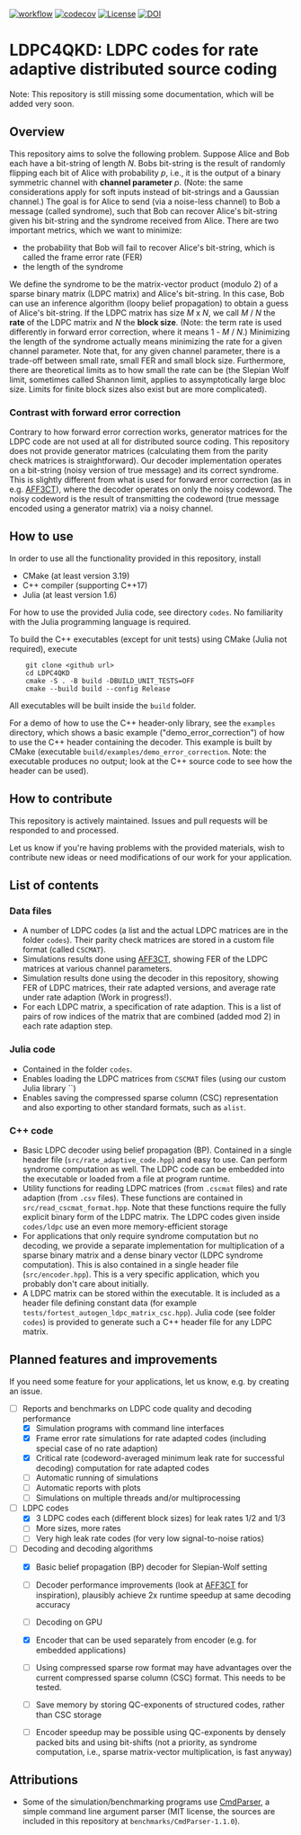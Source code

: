 [![workflow](https://github.com/XQP-Munich/LDPC4QKD/actions/workflows/ci-cmake_tests.yml/badge.svg)](https://github.com/XQP-Munich/LDPC4QKD/actions)
[![codecov](https://codecov.io/gh/XQP-Munich/LDPC4QKD/branch/main/graph/badge.svg?token=GV9453ZM42)](https://codecov.io/gh/XQP-Munich/LDPC4QKD)
[![License](https://img.shields.io/github/license/XQP-Munich/LDPC4QKD)](./LICENSE)
[![DOI](https://zenodo.org/badge/DOI/10.5281/zenodo.5579246.svg)](https://doi.org/10.5281/zenodo.5579246)
# LDPC4QKD: LDPC codes for rate adaptive distributed source coding 

Note: This repository is still missing some documentation, which will be added very soon.

## Overview

This repository aims to solve the following problem. Suppose Alice and Bob each have a bit-string of length _N_.
Bobs bit-string is the result of randomly flipping each bit of Alice with probability _p_, i.e., it is the output of a binary symmetric channel with **channel parameter** _p_. 
(Note: the same considerations apply for soft inputs instead of bit-strings and a Gaussian channel.) The goal is for Alice to send (via a noise-less channel) to Bob a message (called syndrome), such that Bob can recover Alice's bit-string given his bit-string and the syndrome received from Alice. There are two important metrics, which we want to minimize: 

- the probability that Bob will fail to recover Alice's bit-string, which is called the frame error rate (FER)
- the length of the syndrome

We define the syndrome to be the matrix-vector product (modulo 2) of a sparse binary matrix (LDPC matrix) and Alice's bit-string. 
In this case, Bob can use an inference algorithm (loopy belief propagation) to obtain a guess of Alice's bit-string. If the LDPC matrix has size _M_ x _N_, we call _M_ / _N_ the **rate** of the LDPC matrix and _N_ the **block size**. 
(Note: the term rate is used differently in forward error correction, where it means 1 - _M_ / _N_.) Minimizing the length of the syndrome actually means minimizing the rate for a given channel parameter.
Note that, for any given channel parameter, there is a trade-off between small rate, small FER and small block size.
Furthermore, there are theoretical limits as to how small the rate can be (the Slepian Wolf limit, sometimes called Shannon limit, applies to assymptotically large bloc size.
Limits for finite block sizes also exist but are more complicated).

### Contrast with forward error correction

Contrary to how forward error correction works, generator matrices for the LDPC code are not used at all for distributed source coding. 
This repository does not provide generator matrices (calculating them from the parity check matrices is straightforward).
Our decoder implementation operates on a bit-string (noisy version of true message) and its correct syndrome. 
This is slightly different from what is used for forward error correction (as in e.g. [AFF3CT](https://github.com/aff3ct/aff3ct)), where the decoder operates on only the noisy codeword. 
The noisy codeword is the result of transmitting the codeword (true message encoded using a generator matrix) via a noisy channel.


## How to use
In order to use all the functionality provided in this repository, install
- CMake (at least version 3.19)
- C++ compiler (supporting C++17)
- Julia (at least version 1.6)

For how to use the provided Julia code, see directory `codes`. No familiarity with the Julia programming language is required.

To build the C++ executables (except for unit tests) using CMake (Julia not required), execute

        git clone <github url>
        cd LDPC4QKD
        cmake -S . -B build -DBUILD_UNIT_TESTS=OFF
        cmake --build build --config Release
        
All executables will be built inside the `build` folder.

For a demo of how to use the C++ header-only library, see the `examples` directory, which shows a basic example ("demo_error_correction") of how to use the C++ header containing the decoder.
This example is built by CMake (executable `build/examples/demo_error_correction`.
Note: the executable produces no output; look at the C++ source code to see how the header can be used).

## How to contribute
This repository is actively maintained. 
Issues and pull requests will be responded to and processed.

Let us know if you're having problems with the provided materials, wish to contribute new ideas or need modifications of our work for your application.

## List of contents

### Data files
- A number of LDPC codes (a list and the actual LDPC matrices are in the folder `codes`). 
  Their parity check matrices are stored in a custom file format (called `CSCMAT`).
- Simulations results done using [AFF3CT](https://github.com/aff3ct/aff3ct), showing FER of the LDPC matrices at various channel parameters.
- Simulation results done using the decoder in this repository, showing FER of LDPC matrices, their rate adapted versions, and average rate under rate adaption (Work in progress!).
- For each LDPC matrix, a specification of rate adaption. 
  This is a list of pairs of row indices of the matrix that are combined (added mod 2) in each rate adaption step.

### Julia code
- Contained in the folder `codes`.
- Enables loading the LDPC matrices from `CSCMAT` files (using our custom Julia library ``)
- Enables saving the compressed sparse column (CSC) representation and also exporting to other standard formats, such as `alist`.

### C++ code
- Basic LDPC decoder using belief propagation (BP). Contained in a single header file (`src/rate_adaptive_code.hpp`) and easy to use. Can perform syndrome computation as well. 
  The LDPC code can be embedded into the executable or loaded from a file at program runtime.
- Utility functions for reading LDPC matrices (from `.cscmat` files) and rate adaption (from `.csv` files). These functions are contained in `src/read_cscmat_format.hpp`.
  Note that these functions require the fully explicit binary form of the LDPC matrix. The LDPC codes given inside `codes/ldpc` use an even more memory-efficient storage 
- For applications that only require syndrome computation but no decoding, we provide a separate implementation for multiplication of a sparse binary matrix and a dense binary vector (LDPC syndrome computation). This is also contained in a single header file (`src/encoder.hpp`). 
  This is a very specific application, which you probably don't care about initially.
- A LDPC matrix can be stored within the executable. 
  It is included as a header file defining constant data (for example `tests/fortest_autogen_ldpc_matrix_csc.hpp`). 
  Julia code (see folder `codes`) is provided to generate such a C++ header file for any LDPC matrix.


## Planned features and improvements

If you need some feature for your applications, let us know, e.g. by creating an issue.

- [ ] Reports and benchmarks on LDPC code quality and decoding performance
  + [x] Simulation programs with command line interfaces
  + [x] Frame error rate simulations for rate adapted codes (including special case of no rate adaption)
  + [x] Critical rate (codeword-averaged minimum leak rate for successful decoding) computation for rate adapted codes  
  + [ ] Automatic running of simulations
  + [ ] Automatic reports with plots
  + [ ] Simulations on multiple threads and/or multiprocessing
- [ ] LDPC codes
  + [x] 3 LDPC codes each (different block sizes) for leak rates 1/2 and 1/3
  + [ ] More sizes, more rates
  + [ ] Very high leak rate codes (for very low signal-to-noise ratios)
- [ ] Decoding and decoding algorithms
  + [x] Basic belief propagation (BP) decoder for Slepian-Wolf setting
  + [ ] Decoder performance improvements (look at [AFF3CT](https://github.com/aff3ct/aff3ct) for inspiration), plausibly achieve 2x runtime speedup at same decoding accuracy
  + [ ] Decoding on GPU
  + [x] Encoder that can be used separately from encoder (e.g. for embedded applications)
  + [ ] Using compressed sparse row format may have advantages over the current compressed sparse column (CSC) format. This needs to be tested.
  + [ ] Save memory by storing QC-exponents of structured codes, rather than CSC storage
  + [ ] Encoder speedup may be possible using QC-exponents by densely packed bits and using bit-shifts (not a priority, as syndrome computation, i.e., sparse matrix-vector multiplication, is fast anyway)
  

## Attributions

- Some of the simulation/benchmarking programs use [CmdParser](https://github.com/FlorianRappl/CmdParser), a simple command line argument parser (MIT license, the sources are included in this repository at `benchmarks/CmdParser-1.1.0`).
